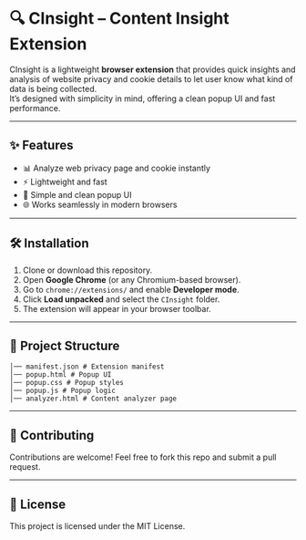 # 🔍 CInsight – Content Insight Extension

CInsight is a lightweight **browser extension** that provides quick insights and analysis of website privacy and cookie details to let user know what kind of data is being collected.  
It’s designed with simplicity in mind, offering a clean popup UI and fast performance.

---

## ✨ Features
- 📊 Analyze web privacy page and cookie instantly  
- ⚡ Lightweight and fast  
- 🎨 Simple and clean popup UI  
- 🌐 Works seamlessly in modern browsers  

---

## 🛠️ Installation

1. Clone or download this repository.
2. Open **Google Chrome** (or any Chromium-based browser).
3. Go to `chrome://extensions/` and enable **Developer mode**.
4. Click **Load unpacked** and select the `CInsight` folder.
5. The extension will appear in your browser toolbar.

---

## 📂 Project Structure
```CInsight/
│── manifest.json # Extension manifest
│── popup.html # Popup UI
│── popup.css # Popup styles
│── popup.js # Popup logic
│── analyzer.html # Content analyzer page
```

---

## 🤝 Contributing
Contributions are welcome! Feel free to fork this repo and submit a pull request.  

---

## 📜 License
This project is licensed under the MIT License.
